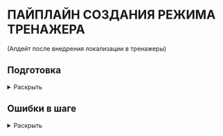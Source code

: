 # ПАЙПЛАЙН СОЗДАНИЯ РЕЖИМА ТРЕНАЖЕРА  
(Апдейт после внедрения локализации в тренажеры)  

## Подготовка
<details><summary>Раскрыть</summary>

1. Создать ассет LessonManagerErrors  
2. Прилинковат созданный ассет к LessonManager  
3. Создать ассет AudioAdviceSO  
4. Прилинковать созданный ассет к LessonManager  

</details>

## Ошибки в шаге  
<details><summary>Раскрыть</summary>

  ### Настройки ошибок в LM
  <details><summary>Раскрыть</summary>
  
  1. Открыть LM  
  2. Выбрать режим из выпадающего списка  
  2. Открыть шаг, который необходимо настроить  
  3. Раскрыть блок "Список ивентов, являющихся ошибкой"  

    #### Добавление ошибки в шаг  
    <details><summary>Раскрыть</summary>

    1. Нажать кнопку “+”  
    2. Из выпадающего списка необходимо выбрать имя ивента, который считается ошибкой, настроенный в ассете LessonManagerErrors  
    3. Из выпадающего списка необходимо выбрать имя описания ошибки, настроенного в ассете LessonManagerErrors  

    </details>

    #### Удаление ошибки из шага  
    <details><summary>Раскрыть</summary>

    1. Нажать на кнопку “-” под именем ивента  

    </details>

</details>


### Таблица на сервере  

### Таблица в проекте  

### ScriptableObject  

## Аудиоподсказки  

## Текстуры, материалы и что-то еще  

## Приложение 1 (Работа с ассетом LessonManagerErrors)

## Приложение 2 (Работа с ассетом AudioAdviceSO)
